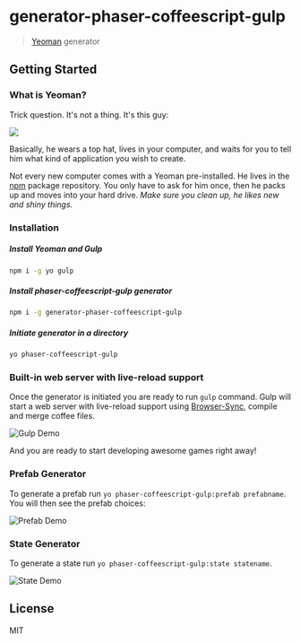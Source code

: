 # generator-phaser-coffeescript-gulp

> [Yeoman](http://yeoman.io) generator


## Getting Started

### What is Yeoman?

Trick question. It's not a thing. It's this guy:

![](http://i.imgur.com/JHaAlBJ.png)

Basically, he wears a top hat, lives in your computer, and waits for you to tell him what kind of application you wish to create.

Not every new computer comes with a Yeoman pre-installed. He lives in the [npm](https://npmjs.org) package repository. You only have to ask for him once, then he packs up and moves into your hard drive. *Make sure you clean up, he likes new and shiny things.*


### Installation

##### Install Yeoman and Gulp

```bash
npm i -g yo gulp
```

##### Install phaser-coffeescript-gulp generator


```bash
npm i -g generator-phaser-coffeescript-gulp
```

##### Initiate generator in a directory

```bash
yo phaser-coffeescript-gulp
```

### Built-in web server with live-reload support

Once the generator is initiated you are ready to run `gulp` command.
Gulp will start a web server with live-reload support using [Browser-Sync](https://github.com/Browsersync/browser-sync), compile and merge coffee files.

![Gulp Demo](http://g.recordit.co/AmblNXxmN0.gif)

And you are ready to start developing awesome games right away!

### Prefab Generator

To generate a prefab run `yo phaser-coffeescript-gulp:prefab prefabname`. You will then see the prefab choices:

![Prefab Demo](http://g.recordit.co/Yt7g7tG52m.gif)

### State Generator

To generate a state run `yo phaser-coffeescript-gulp:state statename`.

![State Demo](http://g.recordit.co/YmGLbBKSUO.gif)

## License

MIT

